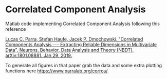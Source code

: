 # Correlated Component Analysis

Matlab code implementing Correlated Component Analysis following this reference

[Lucas C. Parra, Stefan Haufe, Jacek P. Dmochowski, "Correlated Components Analysis --- Extracting Reliable Dimensions in Multivariate Data", Neurons, Behavior, Data Analysis and Theory (NBDT). arXiv:1801.08881. Jan 29, 2019. ](https://nbdt.scholasticahq.com/article/7125-correlated-components-analysis-extracting-reliable-dimensions-in-multivariate-data)

To generate all figures in that paper grab the data and some extra plotting functions here https://www.parralab.org/corrca/
